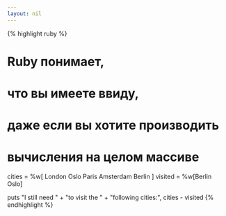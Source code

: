 ```yaml
---
layout: nil
---
```


{% highlight ruby %}
# Ruby понимает,
# что вы имеете ввиду,
# даже если вы хотите производить
# вычисления на целом массиве
cities  = %w[ London
              Oslo
              Paris
              Amsterdam
              Berlin ]
visited = %w[Berlin Oslo]

puts "I still need " +
     "to visit the " +
     "following cities:",
     cities - visited
{% endhighlight %}
